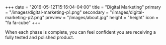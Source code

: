 +++
date = "2016-05-12T15:16:04-04:00"
title = "Digital Marketing"
primary = "/images/digital-marketing-p1.png"
secondary = "/images/digital-marketing-p2.png"
preview = "/images/about.jpg"
height = "height"
icon = "fa fa-cube"
+++

When each phase is complete, you can feel confident you are receiving a fully tested and polished product.
